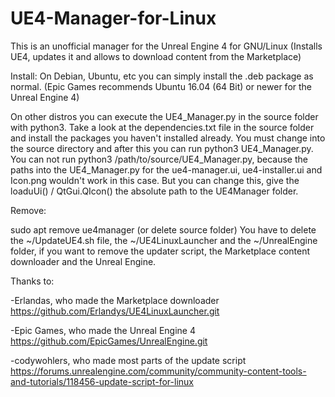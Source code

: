 # UE4-Manager-for-Linux
 This is an unofficial manager for the Unreal Engine 4 for GNU/Linux (Installs UE4, updates it and allows to download content from the Marketplace)

Install:
On Debian, Ubuntu, etc you can simply install the .deb package as normal. (Epic Games recommends Ubuntu 16.04 (64 Bit) or newer for the Unreal Engine 4)

On other distros you can execute the UE4_Manager.py in the source folder with python3. Take a look at the dependencies.txt file in the source folder and install the packages you haven't installed already. You must change into the source directory and after this you can run python3 UE4_Manager.py. You can not run python3 /path/to/source/UE4_Manager.py, because the paths into the UE4_Manager.py for the ue4-manager.ui, ue4-installer.ui and Icon.png wouldn't work in this case. But you can change this, give the loaduUi() / QtGui.QIcon() the absolute path to the UE4Manager folder.

Remove:

sudo apt remove ue4manager (or delete source folder)
You have to delete the ~/UpdateUE4.sh file, the ~/UE4LinuxLauncher and the ~/UnrealEngine folder, if you want to remove the updater script, the Marketplace content downloader and the Unreal Engine.

Thanks to:

-Erlandas, who made the Marketplace downloader https://github.com/Erlandys/UE4LinuxLauncher.git

-Epic Games, who made the Unreal Engine 4 https://github.com/EpicGames/UnrealEngine.git

-codywohlers, who made most parts of the update script https://forums.unrealengine.com/community/community-content-tools-and-tutorials/118456-update-script-for-linux
